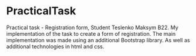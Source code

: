 # PracticalTask
Practical task - Registration form, Student Teslenko Maksym B22.
My implementation of the task to create a form of registration.
The main implementation was made using an additional Bootstrap library. As well as additional technologies in html and css.
